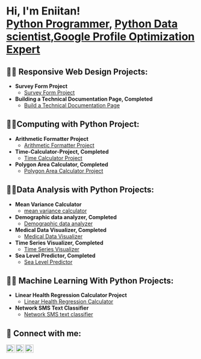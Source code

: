 <h1>Hi, I'm Eniitan! <br/><a href="https://github.com/GRACEDOFGOD">Python Programmer</a>, <a href="https://www.linkedin.com/in/eniitan-oluwatoyin-93ab9022b">Python Data scientist</a>,<a href="https://skillshop.exceedlms.com/profiles/3d536116b95d473baef0d5ccf4e36e3b">Google Profile Optimization Expert</a></h1>

<h2>👨‍💻 Responsive Web Design Projects:</h2>

- <b>Survey Form Project</b>
  - [Survey Form Project](https://github.com/GRACEDOFGOD/Survey-Form-/tree/main)
- <b> Building a Technical Documentation Page, Completed</b>
  - [Build a Technical Documentation Page](https://github.com/GRACEDOFGOD/Technical-Documentation-page/tree/main)
 
<h2>👨‍💻Computing with Python Project:</h2>

- <b>Arithmetic Formatter Project</b>
   - [Arithmetic Formatter Project](https://github.com/GRACEDOFGOD/Arithmetic-Formatter/tree/main)
- <b> Time-Calculator-Project, Completed</b>
   - [Time Calculator Project](https://github.com/GRACEDOFGOD/Time-Calculator-Project/tree/main)
- <b>Polygon Area Calculator, Completed</b>
   - [Polygon Area Calculator Project](https://github.com/GRACEDOFGOD/Polygon-Area-Calculator/tree/main)
 
<h2>👨‍💻Data Analysis with Python Projects:</h2>

- <b>Mean Variance Calculator</b>
   - [mean variance calculator](https://github.com/GRACEDOFGOD/mean-variance-calculator/tree/main)
- <b>Demographic data analyzer, Completed</b>
   - [Demographic data analyzer](https://github.com/GRACEDOFGOD/demographic_data_analyzer/tree/main)
- <b>Medical Data Visualizer, Completed</b>
   - [Medical Data Visualizer](https://github.com/GRACEDOFGOD/medical_data_visualizer.py-Main-Script-/tree/main)
- <b>Time Series Visualizer, Completed</b>
   - [Time Series Visualizer](https://github.com/GRACEDOFGOD/time_series_visualizer/tree/main)
- <b>Sea Level Predictor, Completed</b>
   - [Sea Level Predictor](https://github.com/GRACEDOFGOD/sea_level_predictor)
     
<h2>👨‍💻 Machine Learning With Python Projects:</h2>

- <b>Linear Health Regression Calculator Project</b>
  - [Linear Health Regression Calculator](https://github.com/GRACEDOFGOD/Linear-Health-regression-calculator/tree/main)
- <b> Network SMS Text Classifier</b>
  - [Network SMS text classifier](https://github.com/GRACEDOFGOD/Neutral-Network-SMS-text-classifier/tree/main)
 
<h2> 🤳 Connect with me:</h2>

[<img align="left" alt="JoshMadakor | Twitter" width="22px" src="https://cdn.jsdelivr.net/npm/simple-icons@v3/icons/twitter.svg" />][twitter]
[<img align="left" alt="JoshMadakor | LinkedIn" width="22px" src="https://cdn.jsdelivr.net/npm/simple-icons@v3/icons/linkedin.svg" />][linkedin]
[<img align="left" alt="JoshMadakor | Instagram" width="22px" src="https://cdn.jsdelivr.net/npm/simple-icons@v3/icons/instagram.svg" />][instagram]

[twitter]: https://x.com/Eniitan001
[instagram]: https://www.instagram.com/eniitanoluwatoyin/
[linkedin]:https://www.linkedin.com/in/eniitan-oluwatoyin-93ab9022b

<!--
**joshmadakor1/joshmadakor1** is a ✨ _special_ ✨ repository because its `README.md` (this file) appears on your GitHub profile.

Here are some ideas to get you started:

- 🔭 I’m currently working on ...
- 🌱 I’m currently learning ...
- 👯 I’m looking to collaborate on ...
- 🤔 I’m looking for help with ...
- 💬 Ask me about ...
- 📫 How to reach me: ...
- 😄 Pronouns: ...
- ⚡ Fun fact: ...
-->
